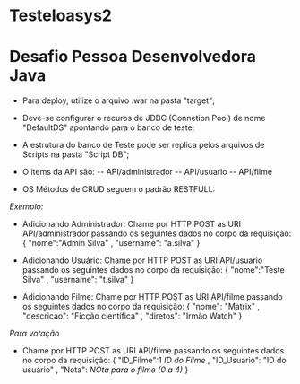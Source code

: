 # TesteIoasys2

# Desafio Pessoa Desenvolvedora Java

 - Para deploy, utilize o arquivo .war na pasta "target";
 - Deve-se configurar o recuros de JDBC (Connetion Pool) de nome "DefaultDS" apontando para o banco de teste;
 - A estrutura do banco de Teste pode ser replica pelos arquivos de Scripts na pasta "Script DB";
 - O items da API são:
 -- API/administrador
 -- API/usuario
 -- API/filme
 
 - OS Métodos de CRUD seguem o padrão RESTFULL:
 
 *Exemplo:*
 - Adicionando Administrador: Chame por HTTP POST as URI API/administrador
 passando os seguintes dados no corpo da requisição:
 {
	  "nome":"Admin Silva"
	, "username": "a.silva"
 }
 
 - Adicionando Usuário: Chame por HTTP POST as URI API/usuario
 passando os seguintes dados no corpo da requisição:
 {
	  "nome":"Teste Silva"
	, "username": "t.silva"
 }
 
 - Adicionando Filme: Chame por HTTP POST as URI API/filme
 passando os seguintes dados no corpo da requisição:
 {
	  "nome": "Matrix"
	, "descricao": "Ficção científica"
	, "diretos": "Irmão Watch"
 }
 
 *Para votação*
 - Chame por HTTP POST as URI API/filme passando os seguintes dados no corpo da requisição:
 {
	  "ID_Filme":1 *ID do Filme*
	, "ID_Usuario": "ID do usuário"
	, "Nota": *NOta para o filme (0 a 4)*
 }

 
 
 
 
 
 
 